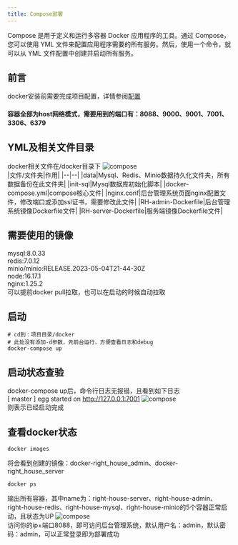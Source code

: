 ```yaml
---
title: Compose部署
---
```


Compose 是用于定义和运行多容器 Docker 应用程序的工具。通过 Compose，您可以使用 YML 文件来配置应用程序需要的所有服务。然后，使用一个命令，就可以从 YML 文件配置中创建并启动所有服务。
## 前言
docker安装前需要完成项目配置，详情参阅[配置](/develop/options/)  
#### 容器全部为host网络模式，需要用到的端口有：8088、9000、9001、7001、3306、6379

## YML及相关文件目录
docker相关文件在/docker目录下
![compose](/compose.png)  
|文件/文件夹|作用|
|--|--|
|data|Mysql、Redis、Minio数据持久化文件夹，所有数据备份在此文件夹|
|init-sql|Mysql数据库初始化脚本|
|docker-compose.yml|compose核心文件|
|nginx.conf|后台管理系统页面nginx配置文件，修改端口或添加ssl证书，需要修改此文件|
|RH-admin-Dockerfile|后台管理系统镜像Dockerfile文件|
|RH-server-Dockerfile|服务端镜像Dockerfile文件|

## 需要使用的镜像
mysql:8.0.33  
redis:7.0.12  
minio/minio:RELEASE.2023-05-04T21-44-30Z  
node:16.17.1  
nginx:1.25.2  
可以提前docker pull拉取，也可以在启动的时候自动拉取
## 启动
```shell
# cd到：项目目录/docker
# 此处没有添加-d参数，先前台运行，方便查看日志和debug
docker-compose up
```
## 启动状态查验
docker-compose up后，命令行日志无报错，且看到如下日志  
[ master ] egg started on http://127.0.0.1:7001
![compose](/docker-compose-start.png)  
则表示已经启动完成

## 查看docker状态
```shell
docker images
```
将会看到创建的镜像：docker-right_house_admin、docker-right_house_server
```shell
docker ps
```
输出所有容器，其中name为：right-house-server、right-house-admin、right-house-redis、right-house-mysql、right-house-minio的5个容器正常启动，且状态为UP
![compose](/docker-ps.png)  
访问你的ip+端口8088，即可访问后台管理系统，默认用户名：admin，默认密码：admin，可以正常登录即为部署成功